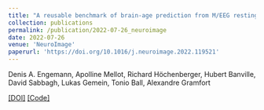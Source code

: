 ```yaml
---
title: "A reusable benchmark of brain-age prediction from M/EEG resting-state signals"
collection: publications
permalink: /publication/2022-07-26_neuroimage
date: 2022-07-26
venue: 'NeuroImage'
paperurl: 'https://doi.org/10.1016/j.neuroimage.2022.119521'
---
```


Denis A. Engemann, Apolline Mellot, Richard Höchenberger, Hubert Banville, David Sabbagh, Lukas Gemein, Tonio Ball, Alexandre Gramfort

[[DOI]](https://doi.org/10.1016/j.neuroimage.2022.119521)
[[Code]](https://github.com/meeg-ml-benchmarks/brain-age-benchmark-paper)